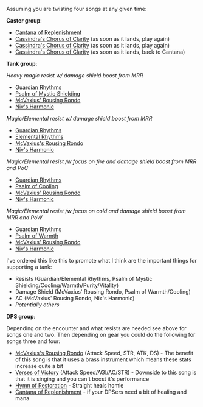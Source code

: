 Assuming you are twisting four songs at any given time:

**Caster group**: 
- [Cantana of Replenishment](https://wiki.project1999.com/Cantata_of_Replenishment)
- [Cassindra's Chorus of Clarity](https://wiki.project1999.com/Cassindra's_Chorus_of_Clarity) (as soon as it lands, play again)
- [Cassindra's Chorus of Clarity](https://wiki.project1999.com/Cassindra's_Chorus_of_Clarity) (as soon as it lands, play again)
- [Cassindra's Chorus of Clarity](https://wiki.project1999.com/Cassindra's_Chorus_of_Clarity) (as soon as it lands, back to Cantana)

**Tank group**: 

*Heavy magic resist w/ damage shield boost from MRR*
- [Guardian Rhythms](https://wiki.project1999.com/Guardian_Rhythms)
- [Psalm of Mystic Shielding](https://wiki.project1999.com/Psalm_of_Mystic_Shielding)
- [McVaxius' Rousing Rondo](https://wiki.project1999.com/McVaxius'_Rousing_Rondo)
- [Niv's Harmonic](https://wiki.project1999.com/Niv's_Harmonic)

*Magic/Elemental resist w/ damage shield boost from MRR*
- [Guardian Rhythms](https://wiki.project1999.com/Guardian_Rhythms)
- [Elemental Rhythms](https://wiki.project1999.com/Elemental_Rhythms)
- [McVaxius's Rousing Rondo](https://wiki.project1999.com/McVaxius'_Rousing_Rondo)
- [Niv's Harmonic](https://wiki.project1999.com/Niv's_Harmonic)

*Magic/Elemental resist /w focus on fire and damage shield boost from MRR and PoC*
- [Guardian Rhythms](https://wiki.project1999.com/Guardian_Rhythms)
- [Psalm of Cooling](https://wiki.project1999.com/Psalm_of_Cooling)
- [McVaxius' Rousing Rondo](https://wiki.project1999.com/McVaxius'_Rousing_Rondo)
- [Niv's Harmonic](https://wiki.project1999.com/Niv's_Harmonic)

*Magic/Elemental resist /w focus on cold and damage shield boost from MRR and PoW*
- [Guardian Rhythms](https://wiki.project1999.com/Guardian_Rhythms)
- [Psalm of Warmth](https://wiki.project1999.com/Psalm_of_Warmth)
- [McVaxius' Rousing Rondo](https://wiki.project1999.com/McVaxius'_Rousing_Rondo)
- [Niv's Harmonic](https://wiki.project1999.com/Niv's_Harmonic)

I've ordered this like this to promote what I think are the important things for supporting a tank:

- Resists (Guardian/Elemental Rhythms, Psalm of Mystic Shielding/Cooling/Warmth/Purity/Vitality)
- Damage Shield (McVaxius' Rousing Rondo, Psalm of Warmth/Cooling)
- AC (McVaxius' Rousing Rondo, Nix's Harmonic)
- *Potentially others*

**DPS group**:

Depending on the encounter and what resists are needed see above for songs one and two. Then depending on gear you could do the following for songs three and four:

- [McVaxius's Rousing Rondo](https://wiki.project1999.com/McVaxius'_Rousing_Rondo) (Attack Speed, STR, ATK, DS) - The benefit of this song is that it uses a brass instrument which means these stats increase quite a bit
- [Verses of Victory](https://wiki.project1999.com/Verses_of_Victory) (Attack Speed/AGI/AC/STR) - Downside to this song is that it is singing and you can't boost it's performance
- [Hymn of Restoration](https://wiki.project1999.com/Hymn_of_Restoration) - Straight heals homie
- [Cantana of Replenishment](https://wiki.project1999.com/Cantata_of_Replenishment)  - if your DPSers need a bit of healing and mana
